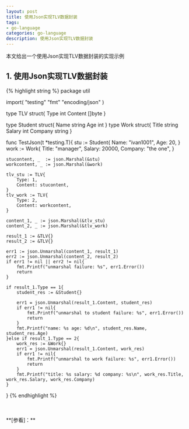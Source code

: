 ```yaml
---
layout: post
title: 使用Json实现TLV数据封装
tags:
- go-language
categories: go-language
description: 使用Json实现TLV数据封装
---
```



本文给出一个使用Json实现TLV数据封装的实现示例

<!-- more -->

## 1. 使用Json实现TLV数据封装
{% highlight string %}
package util

import(
	"testing"
	"fmt"
	"encoding/json"
)


type TLV struct{
	Type int
	Content []byte
}

type Student struct{
	Name string
	Age int
}
type Work struct{
	Title string
	Salary int
	Company string
}

func TestJson(t *testing.T){
	stu := Student{
		Name: "ivan1001",
		Age: 20,
	}
	work := Work{
		Title: "manager",
		Salary: 20000,
		Company: "the one",
	}

	stucontent, _  := json.Marshal(&stu)
	workcontent, _ := json.Marshal(&work)

	tlv_stu := TLV{
		Type: 1,
		Content: stucontent,
	}
	tlv_work := TLV{
		Type: 2,
		Content: workcontent,
	}

	content_1, _ := json.Marshal(&tlv_stu)
	content_2, _ := json.Marshal(&tlv_work)

	result_1 := &TLV{}
	result_2 := &TLV{}

	err1 := json.Unmarshal(content_1, result_1)
	err2 := json.Unmarshal(content_2, result_2)
	if err1 != nil || err2 != nil{
		fmt.Printf("unmarshal failure: %s", err1.Error())
		return
	}

	if result_1.Type == 1{
		student_res := &Student{}

		err1 = json.Unmarshal(result_1.Content, student_res)
		if err1 != nil{
			fmt.Printf("unmarshal to student failure: %s", err1.Error())
			return
		}
		fmt.Printf("name: %s age: %d\n", student_res.Name, student_res.Age)
	}else if result_1.Type == 2{
		work_res := &Work{}
		err1 = json.Unmarshal(result_1.Content, work_res)
		if err1 != nil{
			fmt.Printf("unmarshal to work failure: %s", err1.Error())
			return
		}
		fmt.Printf("title: %s salary: %d company: %s\n", work_res.Title, work_res.Salary, work_res.Company)
	}
}
{% endhighlight %}





<br />
<br />
**[参看]：**





<br />
<br />
<br />

